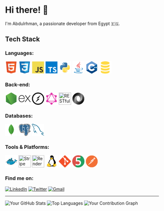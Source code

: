 # Hi there! 👋

I'm Abdulrhman, a passionate developer from Egypt 🇪🇬.

## Tech Stack

### Languages:
<div>
  <img src="https://raw.githubusercontent.com/devicons/devicon/master/icons/html5/html5-original.svg" width="40" height="40" title="HTML5"/>
  <img src="https://raw.githubusercontent.com/devicons/devicon/master/icons/css3/css3-original.svg" width="40" height="40" title="CSS3"/>
  <img src="https://raw.githubusercontent.com/devicons/devicon/master/icons/javascript/javascript-original.svg" width="40" height="40" title="JavaScript"/>
  <img src="https://raw.githubusercontent.com/devicons/devicon/master/icons/typescript/typescript-original.svg" width="40" height="40" title="TypeScript"/>
  <img src="https://raw.githubusercontent.com/devicons/devicon/master/icons/python/python-original.svg" width="40" height="40" title="Python"/>
  <img src="https://raw.githubusercontent.com/devicons/devicon/master/icons/java/java-original.svg" width="40" height="40" title="Java"/>
  <img src="https://raw.githubusercontent.com/devicons/devicon/master/icons/cplusplus/cplusplus-original.svg" width="40" height="40" title="C++"/>
  <img src="https://raw.githubusercontent.com/devicons/devicon/master/icons/sql/sql-original.svg" width="40" height="40" title="SQL"/>
</div>

### Back-end:
<div>
  <img src="https://raw.githubusercontent.com/devicons/devicon/master/icons/nodejs/nodejs-original.svg" width="40" height="40" title="Node.js"/>
  <img src="https://raw.githubusercontent.com/devicons/devicon/master/icons/express/express-original.svg" width="40" height="40" title="Express.js"/>
  <img src="https://raw.githubusercontent.com/devicons/devicon/master/icons/socketio/socketio-original.svg" width="40" height="40" title="Socket.IO"/>
  <img src="https://raw.githubusercontent.com/devicons/devicon/master/icons/graphql/graphql-plain.svg" width="40" height="40" title="GraphQL"/>
  <img src="https://raw.githubusercontent.com/devicons/devicon/master/icons/rest/rest-original.svg" width="40" height="40" title="RESTful API"/>
  <img src="https://raw.githubusercontent.com/devicons/devicon/master/icons/json/json-original.svg" width="40" height="40" title="JWT"/>
</div>

### Databases:
<div>
  <img src="https://raw.githubusercontent.com/devicons/devicon/master/icons/mongodb/mongodb-original.svg" width="40" height="40" title="MongoDB"/>
  <img src="https://raw.githubusercontent.com/devicons/devicon/master/icons/postgresql/postgresql-original.svg" width="40" height="40" title="PostgreSQL"/>
  <img src="https://raw.githubusercontent.com/devicons/devicon/master/icons/mysql/mysql-original.svg" width="40" height="40" title="MySQL"/>
</div>

### Tools & Platforms:
<div>
  <img src="https://raw.githubusercontent.com/devicons/devicon/master/icons/docker/docker-original.svg" width="40" height="40" title="Docker"/>
  <img src="https://raw.githubusercontent.com/devicons/devicon/master/icons/stripe/stripe-original.svg" width="40" height="40" title="Stripe"/>
  <img src="https://raw.githubusercontent.com/devicons/devicon/master/icons/render/render-original.svg" width="40" height="40" title="Render"/>
  <img src="https://raw.githubusercontent.com/devicons/devicon/master/icons/linux/linux-original.svg" width="40" height="40" title="Linux"/>
  <img src="https://raw.githubusercontent.com/devicons/devicon/master/icons/git/git-original.svg" width="40" height="40" title="Git"/>
  <img src="https://raw.githubusercontent.com/devicons/devicon/master/icons/junit/junit-original.svg" width="40" height="40" title="JUnit"/>
  <img src="https://raw.githubusercontent.com/devicons/devicon/master/icons/postman/postman-original.svg" width="40" height="40" title="Postman"/>
</div>


### Find me on:
[![LinkedIn](https://img.shields.io/badge/LinkedIn-0077B5?style=plastic&logo=linkedin&logoColor=white)](https://www.linkedin.com/in/shredam/)
[![Twitter](https://img.shields.io/badge/Twitter-1DA1F2?style=plastic&logo=twitter&logoColor=white)](https://x.com/shredam1)
[![Gmail](https://img.shields.io/badge/Gmail-D14836?style=plastic&logo=gmail&logoColor=white)](https://mail.google.com/mail/?view=cm&fs=1&to=abdosheredam@gmail.com)

---

![Your GitHub Stats](https://github-readme-stats.vercel.app/api?username=shredam&show_icons=true&theme=radical)
![Top Languages](https://github-readme-stats.vercel.app/api/top-langs/?username=shredam&layout=compact&theme=radical)
![Your Contribution Graph](https://github-profile-summary-cards.vercel.app/api/cards/profile-details?username=shredam&theme=dracula)


